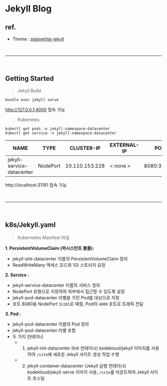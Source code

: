 # Jekyll Blog

## ref.
- Theme : [plainwhite-jekyll](https://github.com/samarsault/plainwhite-jekyll)

<br>

---

<br>

## Getting Started
> Jekyll Build
```
bundle exec jekyll serve
```
http://127.0.0.1:4000 접속 가능

> Kubenetes
```
kubectl get pods -n jekyll-namespace-datacenter
kubectl get service -n jekyll-namespace-datacenter                            
```
|NAME|TYPE|CLUSTER-IP|EXTERNAL-IP|PORT(S)|AGE|
|---|---|---|---|---|---|
|jekyll-service-datacenter|NodePort|10.110.153.228|< none >|8080:31181/TCP|35m|

http://localhost:31181 접속 가능

<br>

---

<br>

## k8s/Jekyll.yaml
> Kubernetes Manifest 파일

**1. PersistentVolumeClaim (퍼시스턴트 볼륨):**
- jekyll-site-datacenter 이름의 PersistentVolumeClaim 정의
- ReadWriteMany 액세스 모드와 1Gi 스토리지 요청

**2. Service :**
- jekyll-service-datacenter 이름의 서비스 정의
- NodePort 유형으로 지정하여 외부에서 접근할 수 있도록 설정
- jekyll-pod-datacenter 라벨을 가진 Pod를 대상으로 지정
- 포트 8080을 NodePort `31181`로 매핑, Pod의 `4000` 포트로 트래픽 전달

**3. Pod :**
- jekyll-pod-datacenter 이름의 Pod 정의
- jekyll-pod-datacenter 라벨 포함
- 두 가지 컨테이너
    - 1. jekyll-init-datacenter (Init 컨테이너)
        kodekloud/jekyll 이미지를 사용하여 `/site`에 새로운 Jekyll 사이트 생성 작업 수행
    - 2. jekyll-container-datacenter (Jekyll 실행 컨테이너) 
        kodekloud/jekyll-serve 이미지 사용, `/site`를 마운트하여 Jekyll 사이트 호스팅
